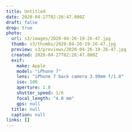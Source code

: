 ```yaml
---
title: Untitled
date: 2020-04-27T02:26:47.000Z
draft: false
drop: true
photo:
  url: s3/images/2020-04-26-19-26-47.jpg
  thumb: s3/thumbs/2020-04-26-19-26-47.jpg
  preview: s3/previews/2020-04-26-19-26-47.jpg
  created: 2020-04-27T02:26:47.000Z
  exif:
    make: Apple
    model: "iPhone 7"
    lens: "iPhone 7 back camera 3.99mm f/1.8"
    iso: 100
    aperture: 1.8
    shutter_speed: 1/6
    focal_length: "4.0 mm"
    gps: null
  title: null
  caption: null
links: []
---
```

